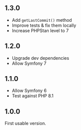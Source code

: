 1.3.0
-----

* Add `getLastCommit()` method
* Improve tests & fix them locally
* Increase PHPStan level to 7

1.2.0
-----

* Upgrade dev dependencies
* Allow Symfony 7

1.1.0
-----

* Allow Symfony 6
* Test against PHP 8.1

1.0.0
-----

First usable version.
